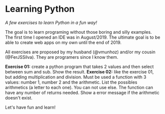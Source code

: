 # Learning Python
*A few exercises to learn Python in a fun way!*

The goal is to learn programing without those boring and silly examples. The first time I opened an IDE was in August/2019. The ultimate goal is to be able to create web apps on my own until the end of 2019.

All exercises are proposed by my husband (@vmunhoz) and/or my cousin (@FerJSSilva). They are programers since I know them.

**Exercise 01:** create a python program that takes 2 values and then select between sum and sub. Show the result.
**Exercise 02:** like the exercise 01, but adding multiplication and division. Must be used a function with 3 values: number 1, number 2 and the arithmetic. List the possibles arithmetics (a letter to each one). You can not use else. The function can have any number of returns needed. Show a error message if the arithmetic doesn't exist.

Let's have fun and learn!
